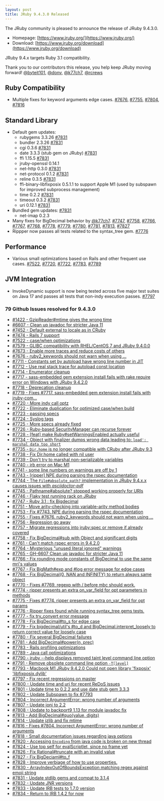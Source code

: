 ```yaml
---
layout: post
title: JRuby 9.4.3.0 Released
---
```


The JRuby community is pleased to announce the release of JRuby 9.4.3.0.

* Homepage: [https://www.jruby.org/](https://www.jruby.org/)
* Download: [https://www.jruby.org/download](https://www.jruby.org/download)

JRuby 9.4.x targets Ruby 3.1 compatibility.

Thank you to our contributors this release, you help keep JRuby moving forward! [@byteit101], [@donv], [@k77ch7], [@rcrews]

Ruby Compatibility
------------------

* Multiple fixes for keyword arguments edge cases. [#7676], [#7755], [#7804], [#7816]

Standard Library
----------------

* Default gem updates:
  * rubygems 3.3.26 [#7831]
  * bundler 2.3.26 [#7831]
  * cgi 0.3.6 [#7831]
  * date 3.3.3 (stub gem on JRuby) [#7831]
  * ffi 1.15.5 [#7831]
  * jruby-openssl 0.14.1
  * net-http 0.3.0 [#7831]
  * net-protocol 0.1.2 [#7831]
  * reline 0.3.5 [#7831]
  * ffi-binary-libfixposix 0.5.1.1 to support Apple M1 (used by subspawn for improved subprocess management)
  * time 0.2.2 [#7831]
  * timeout 0.3.2 [#7831]
  * uri 0.12.1 [#7831]
* Bundled gem updates: [#7831]
  * net-imap 0.2.3
* Many fixes for BigDecimal behavior by [@k77ch7]. [#7747], [#7758], [#7766], [#7767], [#7768], [#7778], [#7779], [#7780], [#7781], [#7813], [#7827]
* Rippper now passes all tests related to the syntax_tree gem. [#7776]

Performance
-----------

* Various small optimizations based on Rails and other frequent use cases. [#7522], [#7720], [#7722], [#7783], [#7789]

JVM Integration
---------------

* InvokeDynamic support is now being tested across five major test suites on Java 17 and passes all tests that non-indy execution passes. [#7797]


### 79 Github Issues resolved for 9.4.3.0

- [#1422 - GzipReader#mtime gives the wrong time](https://github.com/jruby/jruby/issues/1422)
- [#6607 - Clean up javadoc for stricter Java 11](https://github.com/jruby/jruby/issues/6607)
- [#7452 - Default external to locale as in CRuby](https://github.com/jruby/jruby/pull/7452)
- [#7474 - Rails 7 support](https://github.com/jruby/jruby/issues/7474)
- [#7522 - case/when optimizations](https://github.com/jruby/jruby/pull/7522)
- [#7579 - GLIBC compatibility with RHEL/CentOS 7 and JRuby 9.4.0.0](https://github.com/jruby/jruby/issues/7579)
- [#7673 - Enable more traces and reduce costs of others](https://github.com/jruby/jruby/pull/7673)
- [#7676 - ruby2_keywords should not warn when using ...](https://github.com/jruby/jruby/issues/7676)
- [#7711 - Constants set by autoload have wrong line number in JIT](https://github.com/jruby/jruby/issues/7711)
- [#7712 - Use real stack trace for autoload const location](https://github.com/jruby/jruby/pull/7712)
- [#7714 - Enumerator cleanup](https://github.com/jruby/jruby/pull/7714)
- [#7717 - sass-embedded gem extension install fails with rake require error on Windows with JRuby 9.4.2.0](https://github.com/jruby/jruby/issues/7717)
- [#7718 - Deprecation cleanup](https://github.com/jruby/jruby/pull/7718)
- [#7719 - Fixes #7717. sass-embedded gem extension install fails with jruby-com…](https://github.com/jruby/jruby/pull/7719)
- [#7720 - More indy call optz](https://github.com/jruby/jruby/pull/7720)
- [#7722 - Eliminate duplication for optimized case/when build](https://github.com/jruby/jruby/pull/7722)
- [#7723 - passing specs](https://github.com/jruby/jruby/pull/7723)
- [#7724 - Syslog tags](https://github.com/jruby/jruby/pull/7724)
- [#7725 - More specs already fixed](https://github.com/jruby/jruby/pull/7725)
- [#7726 - Ruby-based SecurityManager can recurse forever](https://github.com/jruby/jruby/issues/7726)
- [#7728 - [feat] make Ruby#setWarningsEnabled actually useful](https://github.com/jruby/jruby/pull/7728)
- [#7734 - Object with finalizer dumps wrong data leading to: `load': marshal data too short`](https://github.com/jruby/jruby/issues/7734)
- [#7735 - `Dir.home` is no longer compatible with CRuby after JRuby 9.3](https://github.com/jruby/jruby/issues/7735)
- [#7738 - Fix Dir.home called with nil user](https://github.com/jruby/jruby/pull/7738)
- [#7739 - Don't try to marshal non-serializable variables](https://github.com/jruby/jruby/pull/7739)
- [#7740 - irb error on Mac M1](https://github.com/jruby/jruby/issues/7740)
- [#7741 - some line numbers on warnings are off by 1](https://github.com/jruby/jruby/issues/7741)
- [#7743 - [ripper] NPE during parsing the rspec documentation](https://github.com/jruby/jruby/issues/7743)
- [#7744 - The `File#absolute_path?` implementation in JRuby 9.4.x.x causes issues with *asciidoctor-pdf*](https://github.com/jruby/jruby/issues/7744)
- [#7745 - Pathname#absolute? stopped working properly for URIs](https://github.com/jruby/jruby/issues/7745)
- [#7746 - Flaky test running rack on JRuby](https://github.com/jruby/jruby/issues/7746)
- [#7747 - Ruby 3.1 : fix Bigdecimal](https://github.com/jruby/jruby/pull/7747)
- [#7751 - Move arity-checking into variable-arity method bodies](https://github.com/jruby/jruby/pull/7751)
- [#7753 - Fix #7743. NPE during parsing the rspec documentation](https://github.com/jruby/jruby/pull/7753)
- [#7755 - Fixes #7676. ruby2_keywords should not warn when using ...](https://github.com/jruby/jruby/pull/7755)
- [#7756 - Regression go away](https://github.com/jruby/jruby/pull/7756)
- [#7757 - Migrate regressions into jruby:spec or remove if already covered](https://github.com/jruby/jruby/pull/7757)
- [#7758 - Fix BigDecimal#sub with Object and significant digits](https://github.com/jruby/jruby/pull/7758)
- [#7761 - Can't match rspec errors in 9.4.2.0](https://github.com/jruby/jruby/issues/7761)
- [#7764 - Mysterious "unused literal ignored" warnings](https://github.com/jruby/jruby/issues/7764)
- [#7765 - GH-6607 Clean up javadoc for stricter Java 11](https://github.com/jruby/jruby/pull/7765)
- [#7766 - Fix rounding mode constants of BigDecimal to use the same mri's values](https://github.com/jruby/jruby/pull/7766)
- [#7767 - Fix BigMath#exp and #log error message for edge cases](https://github.com/jruby/jruby/pull/7767)
- [#7768 - Fix BigDecimal(0, NAN and INFINITY) to return always same object](https://github.com/jruby/jruby/pull/7768)
- [#7770 - Fixes #7769. regexp with / before mbc should work.](https://github.com/jruby/jruby/pull/7770)
- [#7774 - ripper presents an extra on_var_field for opt parameters in methods](https://github.com/jruby/jruby/issues/7774)
- [#7775 - Fixes #7774. ripper presents an extra on_var_field for opt params](https://github.com/jruby/jruby/pull/7775)
- [#7776 - Ripper fixes found while running syntax_tree gems tests.](https://github.com/jruby/jruby/pull/7776)
- [#7777 - fix try_convert error message](https://github.com/jruby/jruby/pull/7777)
- [#7778 - Fix BigDecimal#to_s for edge case](https://github.com/jruby/jruby/pull/7778)
- [#7779 - Fix bigdecimal/util's #to_d and BigDecimal.interpret_loosely to return correct value for loosely case](https://github.com/jruby/jruby/pull/7779)
- [#7780 - Fix several BigDecimal failures](https://github.com/jruby/jruby/pull/7780)
- [#7781 - Add BigDecimal#power(n, prec)](https://github.com/jruby/jruby/pull/7781)
- [#7783 - Rails profiling optimizations](https://github.com/jruby/jruby/pull/7783)
- [#7789 - Java call optimizations](https://github.com/jruby/jruby/pull/7789)
- [#7790 - jruby --help displays removed taint level command line option](https://github.com/jruby/jruby/issues/7790)
- [#7791 - Remove obsolete command line option `-T[level]`](https://github.com/jruby/jruby/pull/7791)
- [#7793 - Macbook M1 JRuby 9.4.2.0 Could not open library 'fixposix' 'libfixposix.dylib'](https://github.com/jruby/jruby/issues/7793)
- [#7797 - Fix recent regressions on master](https://github.com/jruby/jruby/pull/7797)
- [#7800 - Update time and uri for recent ReDoS issues](https://github.com/jruby/jruby/pull/7800)
- [#7801 - Update time to 0.2.2 and use date stub gem 3.3.3](https://github.com/jruby/jruby/pull/7801)
- [#7802 - Update Subspawn to fix #7793](https://github.com/jruby/jruby/pull/7802)
- [#7804 - Incorrect ArgumentError: wrong number of arguments](https://github.com/jruby/jruby/issues/7804)
- [#7807 - Update joni to 2.2](https://github.com/jruby/jruby/pull/7807)
- [#7808 - Update to backport9 1.13 for module javadoc fix](https://github.com/jruby/jruby/pull/7808)
- [#7813 - Add BigDecimal#quo(value, digits)](https://github.com/jruby/jruby/pull/7813)
- [#7814 - Update jzlib and fix mtime](https://github.com/jruby/jruby/pull/7814)
- [#7816 - Fixes #7804.  Incorrect ArgumentError: wrong number of arguments](https://github.com/jruby/jruby/pull/7816)
- [#7818 - Small documentation issues regarding java options](https://github.com/jruby/jruby/issues/7818)
- [#7820 - Accessing `Encoding` from java code is broken on new thread](https://github.com/jruby/jruby/issues/7820)
- [#7824 - Use top self for evalScriptlet, since no frame yet](https://github.com/jruby/jruby/pull/7824)
- [#7826 - Fix Rational#truncate with an invalid value](https://github.com/jruby/jruby/pull/7826)
- [#7827 - Fix BigDeciaml#to_f](https://github.com/jruby/jruby/pull/7827)
- [#7828 - Improve verbiage of how to use properties.](https://github.com/jruby/jruby/pull/7828)
- [#7830 - ArrayIndexOutOfBoundsException matching regex against emoji string](https://github.com/jruby/jruby/issues/7830)
- [#7831 - Update stdlib gems and compat to 3.1.4](https://github.com/jruby/jruby/pull/7831)
- [#7832 - Update JNR versions](https://github.com/jruby/jruby/pull/7832)
- [#7833 - Update IRB tests to 1.7.0 version](https://github.com/jruby/jruby/pull/7833)
- [#7834 - Return to IRB 1.4.2 for now](https://github.com/jruby/jruby/pull/7834)

[@byteit101]:https://github.com/byteit101
[@donv]:https://github.com/donv
[@k77ch7]:https://github.com/k77ch7
[@rcrews]:https://github.com/rcrews
[#1422]:https://github.com/jruby/jruby/issues/1422
[#6607]:https://github.com/jruby/jruby/issues/6607
[#7452]:https://github.com/jruby/jruby/pull/7452
[#7474]:https://github.com/jruby/jruby/issues/7474
[#7522]:https://github.com/jruby/jruby/pull/7522
[#7579]:https://github.com/jruby/jruby/issues/7579
[#7673]:https://github.com/jruby/jruby/pull/7673
[#7676]:https://github.com/jruby/jruby/issues/7676
[#7711]:https://github.com/jruby/jruby/issues/7711
[#7712]:https://github.com/jruby/jruby/pull/7712
[#7714]:https://github.com/jruby/jruby/pull/7714
[#7717]:https://github.com/jruby/jruby/issues/7717
[#7718]:https://github.com/jruby/jruby/pull/7718
[#7719]:https://github.com/jruby/jruby/pull/7719
[#7720]:https://github.com/jruby/jruby/pull/7720
[#7722]:https://github.com/jruby/jruby/pull/7722
[#7723]:https://github.com/jruby/jruby/pull/7723
[#7724]:https://github.com/jruby/jruby/pull/7724
[#7725]:https://github.com/jruby/jruby/pull/7725
[#7726]:https://github.com/jruby/jruby/issues/7726
[#7728]:https://github.com/jruby/jruby/pull/7728
[#7734]:https://github.com/jruby/jruby/issues/7734
[#7735]:https://github.com/jruby/jruby/issues/7735
[#7738]:https://github.com/jruby/jruby/pull/7738
[#7739]:https://github.com/jruby/jruby/pull/7739
[#7740]:https://github.com/jruby/jruby/issues/7740
[#7741]:https://github.com/jruby/jruby/issues/7741
[#7743]:https://github.com/jruby/jruby/issues/7743
[#7744]:https://github.com/jruby/jruby/issues/7744
[#7745]:https://github.com/jruby/jruby/issues/7745
[#7746]:https://github.com/jruby/jruby/issues/7746
[#7747]:https://github.com/jruby/jruby/pull/7747
[#7751]:https://github.com/jruby/jruby/pull/7751
[#7753]:https://github.com/jruby/jruby/pull/7753
[#7755]:https://github.com/jruby/jruby/pull/7755
[#7756]:https://github.com/jruby/jruby/pull/7756
[#7757]:https://github.com/jruby/jruby/pull/7757
[#7758]:https://github.com/jruby/jruby/pull/7758
[#7761]:https://github.com/jruby/jruby/issues/7761
[#7764]:https://github.com/jruby/jruby/issues/7764
[#7765]:https://github.com/jruby/jruby/pull/7765
[#7766]:https://github.com/jruby/jruby/pull/7766
[#7767]:https://github.com/jruby/jruby/pull/7767
[#7768]:https://github.com/jruby/jruby/pull/7768
[#7770]:https://github.com/jruby/jruby/pull/7770
[#7774]:https://github.com/jruby/jruby/issues/7774
[#7775]:https://github.com/jruby/jruby/pull/7775
[#7776]:https://github.com/jruby/jruby/pull/7776
[#7777]:https://github.com/jruby/jruby/pull/7777
[#7778]:https://github.com/jruby/jruby/pull/7778
[#7779]:https://github.com/jruby/jruby/pull/7779
[#7780]:https://github.com/jruby/jruby/pull/7780
[#7781]:https://github.com/jruby/jruby/pull/7781
[#7783]:https://github.com/jruby/jruby/pull/7783
[#7789]:https://github.com/jruby/jruby/pull/7789
[#7790]:https://github.com/jruby/jruby/issues/7790
[#7791]:https://github.com/jruby/jruby/pull/7791
[#7793]:https://github.com/jruby/jruby/issues/7793
[#7797]:https://github.com/jruby/jruby/pull/7797
[#7800]:https://github.com/jruby/jruby/pull/7800
[#7801]:https://github.com/jruby/jruby/pull/7801
[#7802]:https://github.com/jruby/jruby/pull/7802
[#7804]:https://github.com/jruby/jruby/issues/7804
[#7807]:https://github.com/jruby/jruby/pull/7807
[#7808]:https://github.com/jruby/jruby/pull/7808
[#7813]:https://github.com/jruby/jruby/pull/7813
[#7814]:https://github.com/jruby/jruby/pull/7814
[#7816]:https://github.com/jruby/jruby/pull/7816
[#7818]:https://github.com/jruby/jruby/issues/7818
[#7820]:https://github.com/jruby/jruby/issues/7820
[#7824]:https://github.com/jruby/jruby/pull/7824
[#7826]:https://github.com/jruby/jruby/pull/7826
[#7827]:https://github.com/jruby/jruby/pull/7827
[#7828]:https://github.com/jruby/jruby/pull/7828
[#7830]:https://github.com/jruby/jruby/issues/7830
[#7831]:https://github.com/jruby/jruby/pull/7831
[#7832]:https://github.com/jruby/jruby/pull/7832
[#7833]:https://github.com/jruby/jruby/pull/7833
[#7834]:https://github.com/jruby/jruby/pull/7834
